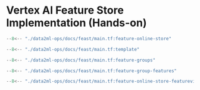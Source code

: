 # Vertex AI Feature Store Implementation (Hands-on)

```terraform title="main.yaml"
--8<-- "./data2ml-ops/docs/feast/main.tf:feature-online-store"
```


```terraform title="main.yaml"
--8<-- "./data2ml-ops/docs/feast/main.tf:template"
```

```terraform title="main.yaml"
--8<-- "./data2ml-ops/docs/feast/main.tf:feature-groups"
```

```terraform title="main.yaml"
--8<-- "./data2ml-ops/docs/feast/main.tf:feature-group-features"
```

```terraform title="main.yaml"
--8<-- "./data2ml-ops/docs/feast/main.tf:feature-online-store-featureview"
```
